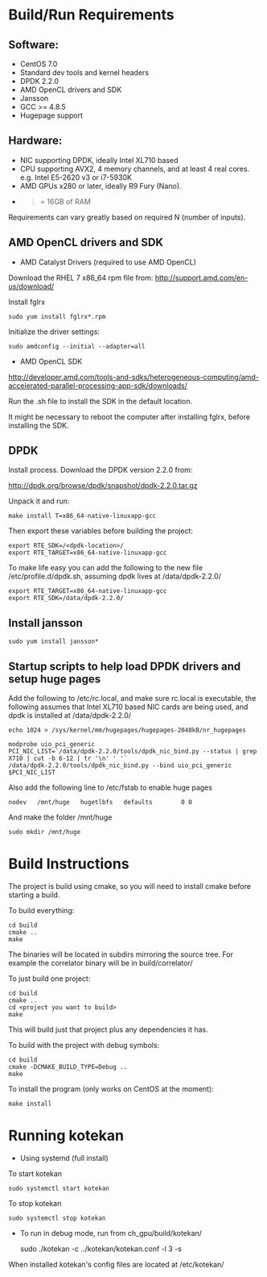 
# Build/Run Requirements

## Software:

* CentOS 7.0
* Standard dev tools and kernel headers
* DPDK 2.2.0
* AMD OpenCL drivers and SDK
* Jansson
* GCC >= 4.8.5
* Hugepage support

## Hardware:

* NIC supporting DPDK, ideally Intel XL710 based
* CPU supporting AVX2, 4 memory channels, and at least 4 real cores. e.g. Intel E5-2620 v3 or i7-5930K
* AMD GPUs x280 or later, ideally R9 Fury (Nano).
* >= 16GB of RAM

Requirements can vary greatly based on required N (number of inputs).

## AMD OpenCL drivers and SDK

* AMD Catalyst Drivers (required to use AMD OpenCL)

Download the RHEL 7 x86_64 rpm file from: http://support.amd.com/en-us/download/

Install fglrx

	sudo yum install fglrx*.rpm

Initialize the driver settings:

	sudo amdconfig --initial --adapter=all

* AMD OpenCL SDK

http://developer.amd.com/tools-and-sdks/heterogeneous-computing/amd-accelerated-parallel-processing-app-sdk/downloads/

Run the .sh file to install the SDK in the default location.

It might be necessary to reboot the computer after installing fglrx, before installing the SDK.

## DPDK

Install process.  Download the DPDK version 2.2.0 from:

http://dpdk.org/browse/dpdk/snapshot/dpdk-2.2.0.tar.gz

Unpack it and run:

    make install T=x86_64-native-linuxapp-gcc

Then export these variables before building the project:

    export RTE_SDK=/<dpdk-location>/
    export RTE_TARGET=x86_64-native-linuxapp-gcc

To make life easy you can add the following to the new file /etc/profile.d/dpdk.sh,
assuming dpdk lives at /data/dpdk-2.2.0/

    export RTE_TARGET=x86_64-native-linuxapp-gcc
    export RTE_SDK=/data/dpdk-2.2.0/

## Install jansson

    sudo yum install jansson*

## Startup scripts to help load DPDK drivers and setup huge pages

Add the following to /etc/rc.local, and make sure rc.local is executable, the following assumes
that Intel XL710 based NIC cards are being used, and dpdk is installed at /data/dpdk-2.2.0/

    echo 1024 > /sys/kernel/mm/hugepages/hugepages-2048kB/nr_hugepages

    modprobe uio_pci_generic
    PCI_NIC_LIST=`/data/dpdk-2.2.0/tools/dpdk_nic_bind.py --status | grep X710 | cut -b 6-12 | tr '\n' ' '`
    /data/dpdk-2.2.0/tools/dpdk_nic_bind.py --bind uio_pci_generic $PCI_NIC_LIST

Also add the following line to /etc/fstab to enable huge pages

    nodev   /mnt/huge   hugetlbfs   defaults        0 0

And make the folder /mnt/huge

    sudo mkdir /mnt/huge

# Build Instructions

The project is build using cmake, so you will need to install cmake
before starting a build.

To build everything:

	cd build
	cmake ..
	make

The binaries will be located in subdirs mirroring the source tree.
For example the correlator binary will be in build/correlator/

To just build one project:

	cd build
	cmake ..
	cd <project you want to build>
	make

This will build just that project plus any dependencies it has.

To build with the project with debug symbols:

	cd build
	cmake -DCMAKE_BUILD_TYPE=Debug ..
	make

To install the program (only works on CentOS at the moment):

	make install

# Running kotekan

* Using systemd (full install)

To start kotekan

    sudo systemctl start kotekan

To stop kotekan

    sudo systemctl stop kotekan

* To run in debug mode, run from ch_gpu/build/kotekan/

    sudo ./kotekan -c ../kotekan/kotekan.conf -l 3 -s

When installed kotekan's config files are located at /etc/kotekan/
